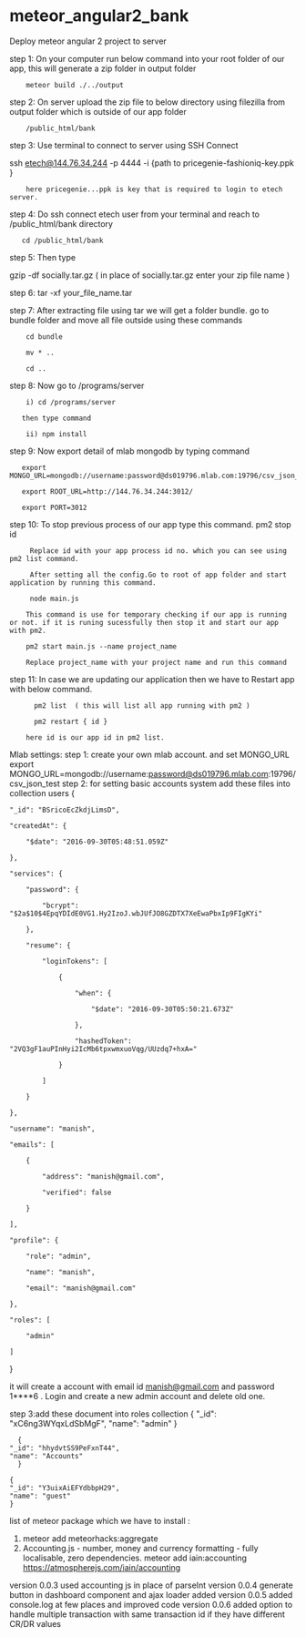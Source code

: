 # meteor_angular2_bank


Deploy meteor angular 2 project to server

step 1: On your computer run below command into your root folder of our app, this will generate a zip folder in output folder
       
        meteor build ./../output

step 2: On server upload the zip file to  below directory using filezilla from output folder which is outside of our app folder

        /public_html/bank


step 3: Use terminal to connect to server using SSH Connect

ssh etech@144.76.34.244 -p 4444 -i  {path to pricegenie-fashioniq-key.ppk }

        here pricegenie...ppk is key that is required to login to etech server.
      
step 4: Do ssh connect etech user from your terminal and reach to /public_html/bank  directory

       cd /public_html/bank

step 5: Then type 

gzip -df socially.tar.gz ( in place of socially.tar.gz enter your zip file name )

step 6: tar -xf  your_file_name.tar 

step 7: After extracting file using tar we will get a folder bundle. go to bundle folder and move all file outside using these commands

        cd bundle

        mv * ..

        cd ..

step 8: Now go to /programs/server 
           
        i) cd /programs/server

       then type command 

        ii) npm install

step 9: Now  export detail of mlab mongodb by typing command 

       export MONGO_URL=mongodb://username:password@ds019796.mlab.com:19796/csv_json_test 

       export ROOT_URL=http://144.76.34.244:3012/

       export PORT=3012 

step 10: To stop previous process of our app type this command.
         pm2 stop id
         
         Replace id with your app process id no. which you can see using pm2 list command.

         After setting all the config.Go to root of app folder and start application by running this command. 

         node main.js     

        This command is use for temporary checking if our app is running or not. if it is runing sucessfully then stop it and start our app with pm2. 

        pm2 start main.js --name project_name

        Replace project_name with your project name and run this command

step 11: In case we are updating our application then we have to Restart app with below command. 

          pm2 list  ( this will list all app running with pm2 )

          pm2 restart { id }
        
        here id is our app id in pm2 list. 


Mlab settings: 
    step 1: create your own mlab account. and set MONGO_URL 
        export MONGO_URL=mongodb://username:password@ds019796.mlab.com:19796/csv_json_test 
    step 2: for setting basic accounts system add these files into collection users
         {

    "_id": "BSricoEcZkdjLimsD",

    "createdAt": {

        "$date": "2016-09-30T05:48:51.059Z"

    },

    "services": {

        "password": {

            "bcrypt": "$2a$10$4EpqYDIdE0VG1.Hy2IzoJ.wbJUfJO8GZDTX7XeEwaPbxIp9FIgKYi"

        },

        "resume": {

            "loginTokens": [

                {

                    "when": {

                        "$date": "2016-09-30T05:50:21.673Z"

                    },

                    "hashedToken": "2VQ3gF1auPInHyi2IcMb6tpxwmxuoVqg/UUzdq7+hxA="

                }

            ]

        }

    },

    "username": "manish",

    "emails": [

        {

            "address": "manish@gmail.com",

            "verified": false

        }

    ],

    "profile": {

        "role": "admin",

        "name": "manish",

        "email": "manish@gmail.com"

    },

    "roles": [

        "admin"

    ]

}
 
 it will create a account with email id manish@gmail.com and password 1****6 . Login and create a new admin account and delete old one.

 step 3:add these document into roles collection 
       {
    "_id": "xC6ng3WYqxLdSbMgF",
    "name": "admin"
      }

      {
    "_id": "hhydvtSS9PeFxnT44",
    "name": "Accounts"
      }

    {
    "_id": "Y3uixAiEFYdbbpH29",
    "name": "guest"
    }


list of meteor package which we have to install :
1) meteor add meteorhacks:aggregate
2) Accounting.js - number, money and currency formatting - fully localisable, zero dependencies.
    meteor add iain:accounting
    https://atmospherejs.com/iain/accounting


version 0.0.3 used accounting js in place of parseInt 
version 0.0.4 generate button in dashboard component and ajax loader added
version 0.0.5 added console.log at few places and improved code
version 0.0.6 added option to handle multiple transaction with same transaction id if they have different CR/DR values